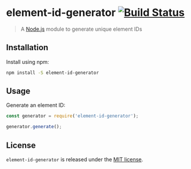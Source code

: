 # element-id-generator [![Build Status](https://travis-ci.org/xavierdutreilh/element-id-generator.svg?branch=master)](https://travis-ci.org/xavierdutreilh/element-id-generator)

> A [Node.js](https://nodejs.org/) module to generate unique element IDs

## Installation

Install using npm:

```bash
npm install -S element-id-generator
```

## Usage

Generate an element ID:

```javascript
const generator = require('element-id-generator');

generator.generate();
```

## License

`element-id-generator` is released under the [MIT license](http://en.wikipedia.org/wiki/MIT_License).
